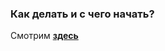 ### Как делать и с чего начать?
Смотрим [**здесь**](https://github.com/StrongUzumaki/FT_Containers/wiki) 